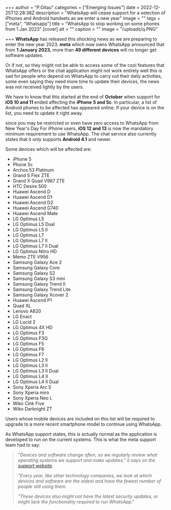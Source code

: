+++
author = "P.Gitau"
categories = ["Emerging Issues"]
date = 2022-12-25T12:28:38Z
description = "WhatsApp will cease support for a selection of iPhones and Android handsets as we enter a new year"
image = ""
tags = ["meta", "Whatsapp"]
title = "WhatsApp to stop working on some phones from 1 Jan 2023"
[cover]
alt = ""
caption = ""
image = "/uploads/q.PNG"

+++
**WhatsApp** has released this shocking news as we are preparing to enter the new year 2023. **meta** which now owns WhatsApp announced that from **1 January 2023**, more than **49 different devices** will no longer get software updates.

Or if not, so they might not be able to access some of the cool features that WhatsApp offers or the chat application might not work entirely well this is sad for people who depend on WhatsApp to carry out their daily activities, some even saying they need more time to update their devices, the news was not received lightly by the users.

We have to know that this started at the end of **October** when support for **iOS 10 and 11** ended affecting the **iPhone** **5 and 5c**. In particular, a list of Android phones to be affected has appeared online. If your device is on the list, you need to update it right away.

since you may be restricted or even have zero access to WhatsApp from New Year's Day For iPhone users, **iOS 12 and 13** is now the mandatory minimum requirement to use WhatsApp. The chat service also currently states that it only supports **Android 4.1** and newer.

Some devices which will be affected are:

* iPhone 5
* Phone 5c
* Archos 53 Platinum
* Grand S Flex ZTE
* Grand X Quad V987 ZTE
* HTC Desire 500
* Huawei Ascend D
* Huawei Ascend D1
* Huawei Ascend D2
* Huawei Ascend G740
* Huawei Ascend Mate
* LG Optimus L5
* LG Optimus L5 Dual
* LG Optimus L5 II
* LG Optimus L7
* LG Optimus L7 II
* LG Optimus L7 II Dual
* LG Optimus Nitro HD
* Memo ZTE V956
* Samsung Galaxy Ace 2
* Samsung Galaxy Core
* Samsung Galaxy S2
* Samsung Galaxy S3 mini
* Samsung Galaxy Trend II
* Samsung Galaxy Trend Lite
* Samsung Galaxy Xcover 2
* Huawei Ascend P1
* Quad XL
* Lenovo A820
* LG Enact
* LG Lucid 2
* LG Optimus 4X HD
* LG Optimus F3
* LG Optimus F3Q
* LG Optimus F5
* LG Optimus F6
* LG Optimus F7
* LG Optimus L2 II
* LG Optimus L3 II
* LG Optimus L3 II Dual
* LG Optimus L4 II
* LG Optimus L4 II Dual
* Sony Xperia Arc S
* Sony Xperia miro
* Sony Xperia Neo L
* Wiko Cink Five
* Wiko Darknight ZT

Users whose mobile devices are included on this list will be required to upgrade to a more recent smartphone model to continue using WhatsApp.

As WhatsApp support states, this is actually normal as the application is developed to run on the current systems. This is what the meta support team had to say:

> "_Devices and software change often, so we regularly review what operating systems we support and make updates," it says on the_ [_support website_](https://faq.whatsapp.com/1150261202542208/?helpref=hc_fnav)_._
>
> _"Every year, like other technology companies, we look at which devices and software are the oldest and have the fewest number of people still using them._
>
> _"These devices also might not have the latest security updates, or might lack the functionality required to run WhatsApp_."